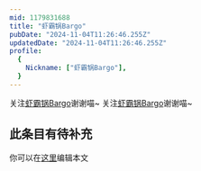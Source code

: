 ```yaml
---
mid: 1179831688
title: "虾霸锅Bargo"
pubDate: "2024-11-04T11:26:46.255Z"
updatedDate: "2024-11-04T11:26:46.255Z"
profile:
  {
    Nickname: ["虾霸锅Bargo"],
  }
---
```


关注[虾霸锅Bargo](https://space.bilibili.com/1179831688)谢谢喵~ 关注[虾霸锅Bargo](https://space.bilibili.com/1179831688)谢谢喵~

## 此条目有待补充
你可以在[这里](https://github.com/Yuhanawa/VTuber.ICU-Content/edit/master/v/虾霸锅Bargo/index.md)编辑本文
